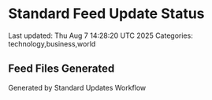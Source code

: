 # Standard Feed Update Status
Last updated: Thu Aug  7 14:28:20 UTC 2025
Categories: technology,business,world

## Feed Files Generated

Generated by Standard Updates Workflow

